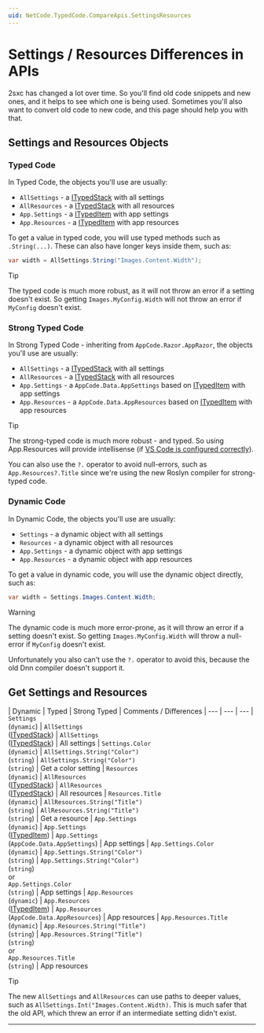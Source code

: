 ```yaml
---
uid: NetCode.TypedCode.CompareApis.SettingsResources
---
```


# Settings / Resources Differences in APIs

2sxc has changed a lot over time.
So you'll find old code snippets and new ones, and it helps to see which one is being used.
Sometimes you'll also want to convert old code to new code, and this page should help you with that.

## Settings and Resources Objects

### Typed Code

In Typed Code, the objects you'll use are usually:

* `AllSettings` - a [ITypedStack] with all settings
* `AllResources` - a [ITypedStack] with all resources
* `App.Settings` - a [ITypedItem] with app settings
* `App.Resources` - a [ITypedItem] with app resources

To get a value in typed code, you will use typed methods such as `.String(...)`.
These can also have longer keys inside them, such as:

```csharp
var width = AllSettings.String("Images.Content.Width");
```

> [!TIP]
> The typed code is much more robust, as it will not throw an error if a setting doesn't exist.
> So getting `Images.MyConfig.Width` will not throw an error if `MyConfig` doesn't exist.

### Strong Typed Code

In Strong Typed Code - inheriting from `AppCode.Razor.AppRazor`, the objects you'll use are usually:

* `AllSettings` - a [ITypedStack] with all settings
* `AllResources` - a [ITypedStack] with all resources
* `App.Settings` - a `AppCode.Data.AppSettings` based on [ITypedItem] with app settings
* `App.Resources` - a `AppCode.Data.AppResources` based on [ITypedItem] with app resources

> [!TIP]
> The strong-typed code is much more robust - and typed.
> So using App.Resources will provide intellisense (if [VS Code is configured correctly](xref:Guides.VsCode.Index)).
>
> You can also use the `?.` operator to avoid null-errors, such as `App.Resources?.Title` since we're using the new Roslyn compiler for strong-typed code.

### Dynamic Code

In Dynamic Code, the objects you'll use are usually:

* `Settings` - a dynamic object with all settings
* `Resources` - a dynamic object with all resources
* `App.Settings` - a dynamic object with app settings
* `App.Resources` - a dynamic object with app resources

To get a value in dynamic code, you will use the dynamic object directly, such as:

```csharp
var width = Settings.Images.Content.Width;
```

> [!WARNING]
> The dynamic code is much more error-prone, as it will throw an error if a setting doesn't exist.
> So getting `Images.MyConfig.Width` will throw a null-error if `MyConfig` doesn't exist.
>
> Unfortunately you also can't use the `?.` operator to avoid this, because the old Dnn compiler doesn't support it.

## Get Settings and Resources

| Dynamic | Typed | Strong Typed | Comments / Differences
| --- | --- | ---
| `Settings` <br> (`dynamic`) | `AllSettings` <br> ([ITypedStack]) | `AllSettings` <br> ([ITypedStack]) | All settings
| `Settings.Color` <br> (`dynamic`) | `AllSettings.String("Color")` <br> (`string`) | `AllSettings.String("Color")` <br> (`string`) | Get a color setting
| `Resources` <br> (`dynamic`) | `AllResources` <br> ([ITypedStack]) | `AllResources` <br> ([ITypedStack]) | All resources
| `Resources.Title` <br> (`dynamic`) | `AllResources.String("Title")` <br> (`string`) | `AllResources.String("Title")` <br> (`string`)  | Get a resource
| `App.Settings` <br> (`dynamic`) | `App.Settings` <br> ([ITypedItem]) | `App.Settings` <br> (`AppCode.Data.AppSettings`) | App settings
| `App.Settings.Color` <br> (`dynamic`) | `App.Settings.String("Color")` <br> (`string`) | `App.Settings.String("Color")` <br> (`string`) <br> or <br> `App.Settings.Color` <br> (`string`) | App settings
| `App.Resources` <br> (`dynamic`) | `App.Resources` <br> ([ITypedItem]) | `App.Resources` <br> (`AppCode.Data.AppResources`) | App resources
| `App.Resources.Title` <br> (`dynamic`) | `App.Resources.String("Title")` <br> (`string`) | `App.Resources.String("Title")` <br> (`string`) <br> or <br> `App.Resources.Title` <br> (`string`) | App resources

> [!TIP]
> The new `AllSettings` and `AllResources` can use paths to deeper values, such as
> `AllSettings.Int("Images.Content.Width)`.
> This is much safer that the old API, which threw an error if an intermediate setting didn't exist.

---


[ITypedItem]: xref:ToSic.Sxc.Data.ITypedItem "ITypedItem"
[ITypedStack]: xref:ToSic.Sxc.Data.ITypedStack

